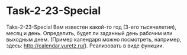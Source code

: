 # Task-2-23-Special
Taks-2-23-Special Вам известен какой-то год (3-его тысячелетия), месяц и день. Определить, будет ли заданный день рабочим или выходным днем. (Пример календаря можно посмотреть, например, здесь: http://calendar.yuretz.ru/). Реализовать в виде функции.
